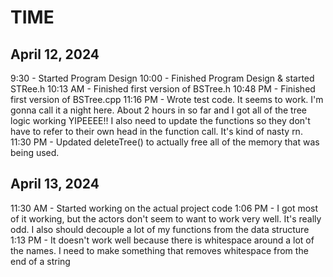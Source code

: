 # TIME
## April 12, 2024
9:30 - Started Program Design
10:00 - Finished Program Design & started STRee.h
10:13 AM - Finished first version of BSTree.h
10:48 PM - Finished first version of BSTree.cpp
11:16 PM - Wrote test code. It seems to work. I'm gonna call it a night here. About 2 hours in so far and I got all of the tree logic working YIPEEEE!! I also need to update the functions so they don't have to refer to their own head in the function call. It's kind of nasty rn.
11:30 PM - Updated deleteTree() to actually free all of the memory that was being used.

## April 13, 2024
11:30 AM - Started working on the actual project code
1:06 PM - I got most of it working, but the actors don't seem to want to work very well. It's really odd. I also should decouple a lot of my functions from the data structure
1:13 PM - It doesn't work well because there is whitespace around a lot of the names. I need to make something that removes whitespace from the end of a string